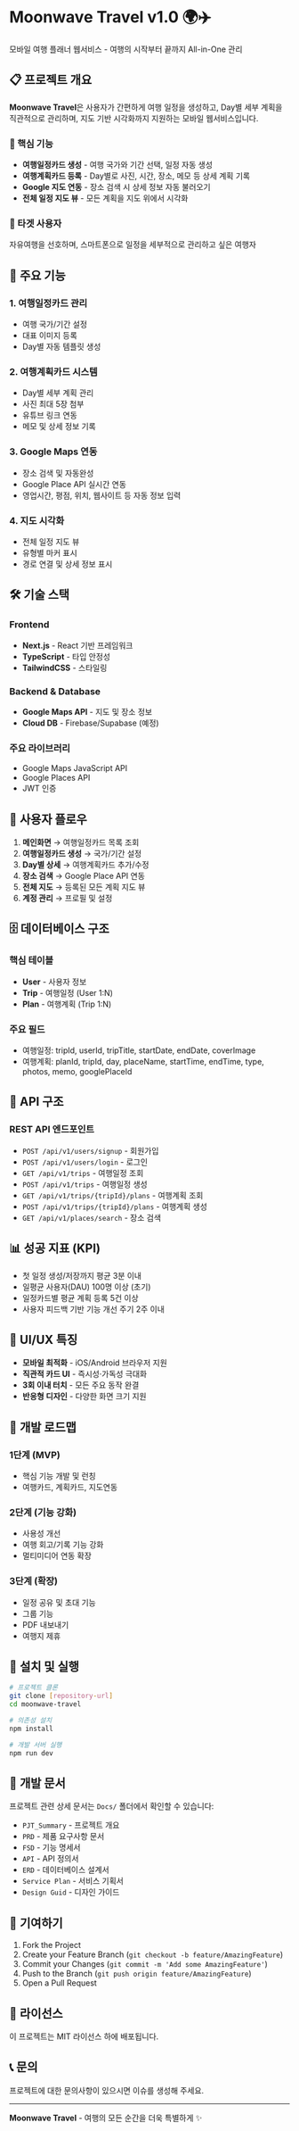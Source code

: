 # Moonwave Travel v1.0 🌍✈️

모바일 여행 플래너 웹서비스 - 여행의 시작부터 끝까지 All-in-One 관리

## 📋 프로젝트 개요

**Moonwave Travel**은 사용자가 간편하게 여행 일정을 생성하고, Day별 세부 계획을 직관적으로 관리하며, 지도 기반 시각화까지 지원하는 모바일 웹서비스입니다.

### 🎯 핵심 기능
- **여행일정카드 생성** - 여행 국가와 기간 선택, 일정 자동 생성
- **여행계획카드 등록** - Day별로 사진, 시간, 장소, 메모 등 상세 계획 기록
- **Google 지도 연동** - 장소 검색 시 상세 정보 자동 불러오기
- **전체 일정 지도 뷰** - 모든 계획을 지도 위에서 시각화

### 👥 타겟 사용자
자유여행을 선호하며, 스마트폰으로 일정을 세부적으로 관리하고 싶은 여행자

## 🚀 주요 기능

### 1. 여행일정카드 관리
- 여행 국가/기간 설정
- 대표 이미지 등록
- Day별 자동 템플릿 생성

### 2. 여행계획카드 시스템
- Day별 세부 계획 관리
- 사진 최대 5장 첨부
- 유튜브 링크 연동
- 메모 및 상세 정보 기록

### 3. Google Maps 연동
- 장소 검색 및 자동완성
- Google Place API 실시간 연동
- 영업시간, 평점, 위치, 웹사이트 등 자동 정보 입력

### 4. 지도 시각화
- 전체 일정 지도 뷰
- 유형별 마커 표시
- 경로 연결 및 상세 정보 표시

## 🛠 기술 스택

### Frontend
- **Next.js** - React 기반 프레임워크
- **TypeScript** - 타입 안정성
- **TailwindCSS** - 스타일링

### Backend & Database
- **Google Maps API** - 지도 및 장소 정보
- **Cloud DB** - Firebase/Supabase (예정)

### 주요 라이브러리
- Google Maps JavaScript API
- Google Places API
- JWT 인증

## 📱 사용자 플로우

1. **메인화면** → 여행일정카드 목록 조회
2. **여행일정카드 생성** → 국가/기간 설정
3. **Day별 상세** → 여행계획카드 추가/수정
4. **장소 검색** → Google Place API 연동
5. **전체 지도** → 등록된 모든 계획 지도 뷰
6. **계정 관리** → 프로필 및 설정

## 🗄 데이터베이스 구조

### 핵심 테이블
- **User** - 사용자 정보
- **Trip** - 여행일정 (User 1:N)
- **Plan** - 여행계획 (Trip 1:N)

### 주요 필드
- 여행일정: tripId, userId, tripTitle, startDate, endDate, coverImage
- 여행계획: planId, tripId, day, placeName, startTime, endTime, type, photos, memo, googlePlaceId

## 🔌 API 구조

### REST API 엔드포인트
- `POST /api/v1/users/signup` - 회원가입
- `POST /api/v1/users/login` - 로그인
- `GET /api/v1/trips` - 여행일정 조회
- `POST /api/v1/trips` - 여행일정 생성
- `GET /api/v1/trips/{tripId}/plans` - 여행계획 조회
- `POST /api/v1/trips/{tripId}/plans` - 여행계획 생성
- `GET /api/v1/places/search` - 장소 검색

## 📊 성공 지표 (KPI)

- 첫 일정 생성/저장까지 평균 3분 이내
- 일평균 사용자(DAU) 100명 이상 (초기)
- 일정카드별 평균 계획 등록 5건 이상
- 사용자 피드백 기반 기능 개선 주기 2주 이내

## 🎨 UI/UX 특징

- **모바일 최적화** - iOS/Android 브라우저 지원
- **직관적 카드 UI** - 즉시성·가독성 극대화
- **3회 이내 터치** - 모든 주요 동작 완결
- **반응형 디자인** - 다양한 화면 크기 지원

## 📅 개발 로드맵

### 1단계 (MVP)
- 핵심 기능 개발 및 런칭
- 여행카드, 계획카드, 지도연동

### 2단계 (기능 강화)
- 사용성 개선
- 여행 회고/기록 기능 강화
- 멀티미디어 연동 확장

### 3단계 (확장)
- 일정 공유 및 초대 기능
- 그룹 기능
- PDF 내보내기
- 여행지 제휴

## 🔧 설치 및 실행

```bash
# 프로젝트 클론
git clone [repository-url]
cd moonwave-travel

# 의존성 설치
npm install

# 개발 서버 실행
npm run dev
```

## 📝 개발 문서

프로젝트 관련 상세 문서는 `Docs/` 폴더에서 확인할 수 있습니다:

- `PJT_Summary` - 프로젝트 개요
- `PRD` - 제품 요구사항 문서
- `FSD` - 기능 명세서
- `API` - API 정의서
- `ERD` - 데이터베이스 설계서
- `Service Plan` - 서비스 기획서
- `Design Guid` - 디자인 가이드

## 🤝 기여하기

1. Fork the Project
2. Create your Feature Branch (`git checkout -b feature/AmazingFeature`)
3. Commit your Changes (`git commit -m 'Add some AmazingFeature'`)
4. Push to the Branch (`git push origin feature/AmazingFeature`)
5. Open a Pull Request

## 📄 라이선스

이 프로젝트는 MIT 라이선스 하에 배포됩니다.

## 📞 문의

프로젝트에 대한 문의사항이 있으시면 이슈를 생성해 주세요.

---

**Moonwave Travel** - 여행의 모든 순간을 더욱 특별하게 ✨
